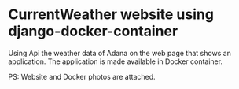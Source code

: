 # CurrentWeather website using django-docker-container
Using Api the weather data of Adana on the web page that shows an application.
The application is made available in Docker container.

PS: Website and Docker photos are attached.

